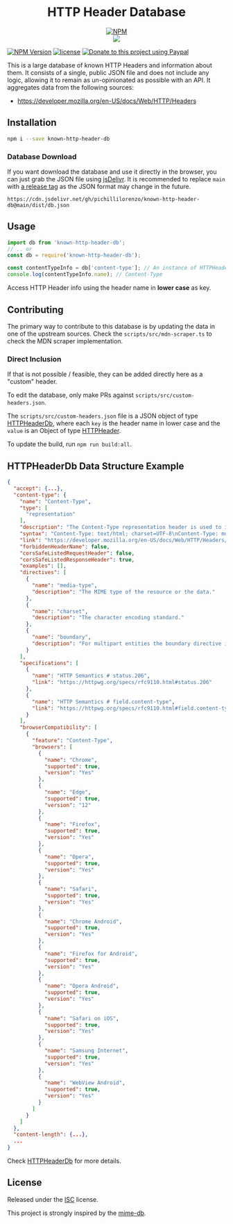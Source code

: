 <div align="center">

# HTTP Header Database

[![NPM](https://nodei.co/npm/known-http-header-db.png?compact=true)](https://nodei.co/npm/known-http-header-db/)
<br />
[![](https://img.shields.io/npm/dt/known-http-header-db.svg?style=flat-square)](https://www.npmjs.com/package/known-http-header-db)

</div>

[![NPM Version](https://badgen.net/npm/v/known-http-header-db)](https://npmjs.org/package/known-http-header-db)
[![license](https://img.shields.io/github/license/pichillilorenzo/known-http-header-db)](/LICENSE)
[![Donate to this project using Paypal](https://img.shields.io/badge/paypal-donate-yellow.svg)](https://www.paypal.me/LorenzoPichilli)

This is a large database of known HTTP Headers and information about them. It consists of a single, public JSON file and does not include any logic, allowing it to remain as un-opinionated as possible with an API. It aggregates data from the following sources:

- https://developer.mozilla.org/en-US/docs/Web/HTTP/Headers

## Installation

```bash
npm i --save known-http-header-db
```

### Database Download

If you want download the database and use it directly in the browser, you can just grab the
JSON file using [jsDelivr](https://www.jsdelivr.com/). It is recommended to
replace `main` with [a release tag](https://github.com/pichillilorenzo/known-http-header-db/tags)
as the JSON format may change in the future.

```
https://cdn.jsdelivr.net/gh/pichillilorenzo/known-http-header-db@main/dist/db.json
```

## Usage

```js
import db from 'known-http-header-db';
// .. or
const db = require('known-http-header-db');

const contentTypeInfo = db['content-type']; // An instance of HTTPHeader
console.log(contentTypeInfo.name); // Content-Type
```

Access HTTP Header info using the header name in **lower case** as key.

## Contributing

The primary way to contribute to this database is by updating the data in one of the upstream sources.
Check the `scripts/src/mdn-scraper.ts` to check the MDN scraper implementation.

### Direct Inclusion

If that is not possible / feasible, they can be added directly here as a "custom" header.

To edit the database, only make PRs against `scripts/src/custom-headers.json`.

The `scripts/src/custom-headers.json` file is a JSON object of type [HTTPHeaderDb](https://pichillilorenzo.github.io/known-http-header-db/interfaces/HTTPHeaderDb.html), where each `key` is the header name in lower case and the `value`
is an Object of type [HTTPHeader](https://pichillilorenzo.github.io/known-http-header-db/interfaces/HTTPHeader.html).

To update the build, run `npm run build:all`.

## HTTPHeaderDb Data Structure Example

```json
{
  "accept": {...},
  "content-type": {
    "name": "Content-Type",
    "type": [
      "representation"
    ],
    "description": "The Content-Type representation header is used to indicate the original media type of the resource (prior to any content encoding applied for sending). In responses, a Content-Type header provides the client with the actual content type of the returned content. This header's value may be ignored, for example when browsers perform MIME sniffing; set the X-Content-Type-Options header value to nosniff to prevent this behavior. In requests, (such as POST or PUT), the client tells the server what type of data is actually sent.",
    "syntax": "Content-Type: text/html; charset=UTF-8\nContent-Type: multipart/form-data; boundary=something",
    "link": "https://developer.mozilla.org/en-US/docs/Web/HTTP/Headers/Content-Type",
    "forbiddenHeaderName": false,
    "corsSafeListedRequestHeader": false,
    "corsSafeListedResponseHeader": true,
    "examples": [],
    "directives": [
      {
        "name": "media-type",
        "description": "The MIME type of the resource or the data."
      },
      {
        "name": "charset",
        "description": "The character encoding standard."
      },
      {
        "name": "boundary",
        "description": "For multipart entities the boundary directive is required. The directive consists of 1 to 70 characters from a set of characters (and not ending with white space) known to be very robust through email gateways. It is used to encapsulate the boundaries of the multiple parts of the message. Often, the header boundary is prepended with two dashes and the final boundary has two dashes appended at the end."
      }
    ],
    "specifications": [
      {
        "name": "HTTP Semantics # status.206",
        "link": "https://httpwg.org/specs/rfc9110.html#status.206"
      },
      {
        "name": "HTTP Semantics # field.content-type",
        "link": "https://httpwg.org/specs/rfc9110.html#field.content-type"
      }
    ],
    "browserCompatibility": [
      {
        "feature": "Content-Type",
        "browsers": [
          {
            "name": "Chrome",
            "supported": true,
            "version": "Yes"
          },
          {
            "name": "Edge",
            "supported": true,
            "version": "12"
          },
          {
            "name": "Firefox",
            "supported": true,
            "version": "Yes"
          },
          {
            "name": "Opera",
            "supported": true,
            "version": "Yes"
          },
          {
            "name": "Safari",
            "supported": true,
            "version": "Yes"
          },
          {
            "name": "Chrome Android",
            "supported": true,
            "version": "Yes"
          },
          {
            "name": "Firefox for Android",
            "supported": true,
            "version": "Yes"
          },
          {
            "name": "Opera Android",
            "supported": true,
            "version": "Yes"
          },
          {
            "name": "Safari on iOS",
            "supported": true,
            "version": "Yes"
          },
          {
            "name": "Samsung Internet",
            "supported": true,
            "version": "Yes"
          },
          {
            "name": "WebView Android",
            "supported": true,
            "version": "Yes"
          }
        ]
      }
    ]
  },
  "content-length": {...},
  ...
}
```

Check [HTTPHeaderDb](https://pichillilorenzo.github.io/known-http-header-db/interfaces/HTTPHeaderDb.html) for more details.

## License

Released under the [ISC](/LICENSE) license.

This project is strongly inspired by the [mime-db](https://github.com/jshttp/mime-db).

